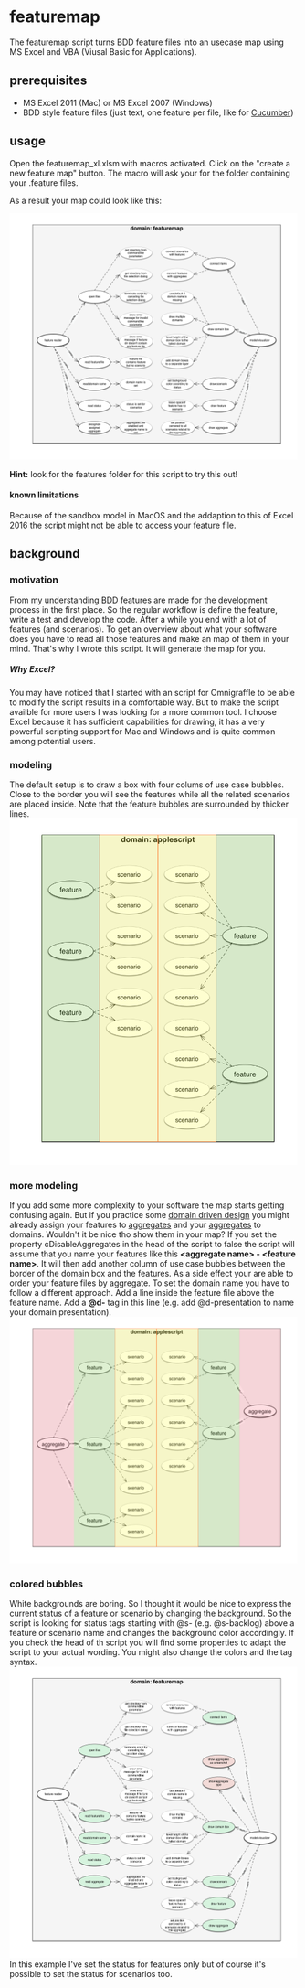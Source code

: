 # featuremap

The featuremap script turns BDD feature files into an usecase map using MS Excel and VBA (Viusal Basic for Applications).

## prerequisites

* MS Excel 2011 (Mac) or MS Excel 2007 (Windows)
* BDD style feature files (just text, one feature per file, like for [Cucumber](https://github.com/cucumber/cucumber/wiki/Feature-Introduction))

## usage
Open the featuremap_xl.xlsm with macros activated. Click on the "create a new feature map" button. The macro will ask your for the folder containing your .feature files.

As a result your map could look like this:

![sample feature map](doc/img/sample_map.png)

**Hint:** look for the features folder for this script to try this out!

#### known limitations
Because of the sandbox model in MacOS and the addaption to this of Excel 2016 the script might not be able to access your feature file.


## background
### motivation

From my understanding [BDD](https://en.wikipedia.org/wiki/Behavior-driven_development) features are made for the development process in the first place. So the regular workflow is define the feature, write a test and develop the code. After a while you end with a lot of features (and scenarios). To get an overview about what your software does you have to read all those features and make an map of them in your mind. That's why I wrote this script. It will generate the map for you. 

##### Why Excel?
You may have noticed that I started with an script for Omnigraffle to be able to modify the script results in a comfortable way. But to make the script availble for more users I was looking for a more common tool. I choose Excel because it has sufficient capabilities for drawing, it has a very powerful scripting support for Mac and Windows  and is quite common among potential users.

### modeling
The default setup is to draw a box with four colums of use case bubbles. Close to the border you will see the features while all the related scenarios are placed inside. Note that the feature bubbles are surrounded by thicker lines.
![sample feature map](doc/img/featuremap_feature_only_sample.png)

### more modeling
If you add some more complexity to your software the map starts getting confusing again. But if you practice some [domain driven design](https://en.wikipedia.org/wiki/Domain-driven_design) you might already assign your features to [aggregates](http://martinfowler.com/bliki/DDD_Aggregate.html) and your [aggregates](http://martinfowler.com/bliki/DDD_Aggregate.html) to domains. Wouldn't it be nice tho show them in your map?
If you set the property cDisableAggregates in the head of the script to false the script will assume that you name your features like this **\<aggregate name\> - \<feature name\>**. It will then add another column of use case bubbles between the border of the domain box and the features. As a side effect your are able to order your feature files by aggregate.
To set the domain name you have to follow a different approach. Add a line inside the feature file above the feature name. Add a **@d-** tag in this line (e.g. add @d-presentation to name your domain presentation).
![sample feature map](doc/img/featuremap_aggregate_sample.png)

### colored bubbles
White backgrounds are boring. So I thought it would be nice to express the current status of a feature or scenario by changing the background. So the script is looking for status tags starting with @s- (e.g. @s-backlog) above a feature or scenario name and changes the background color accordingly. If you check the head of th script you will find some properties to adapt the script to your actual wording. You might also change the colors and the tag syntax.
![sample feature map](doc/img/sample_map_status.png)
In this example I've set the status for features only but of course it's possible to set the status for scenarios too.

